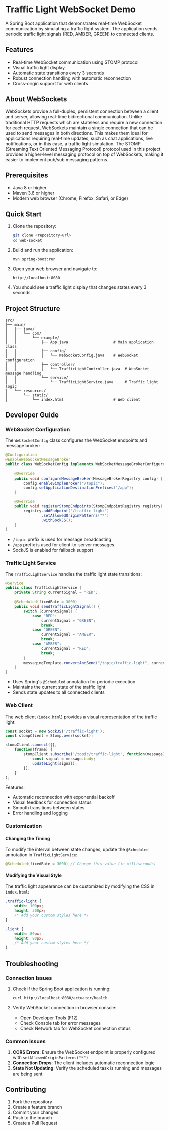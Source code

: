 # Traffic Light WebSocket Demo

A Spring Boot application that demonstrates real-time WebSocket communication by simulating a traffic light system. The application sends periodic traffic light signals (RED, AMBER, GREEN) to connected clients.

## Features

- Real-time WebSocket communication using STOMP protocol
- Visual traffic light display
- Automatic state transitions every 3 seconds
- Robust connection handling with automatic reconnection
- Cross-origin support for web clients

## About WebSockets

WebSockets provide a full-duplex, persistent connection between a client and server, allowing real-time bidirectional communication. Unlike traditional HTTP requests which are stateless and require a new connection for each request, WebSockets maintain a single connection that can be used to send messages in both directions. This makes them ideal for applications requiring real-time updates, such as chat applications, live notifications, or in this case, a traffic light simulation. The STOMP (Streaming Text Oriented Messaging Protocol) protocol used in this project provides a higher-level messaging protocol on top of WebSockets, making it easier to implement pub/sub messaging patterns.

## Prerequisites

- Java 8 or higher
- Maven 3.6 or higher
- Modern web browser (Chrome, Firefox, Safari, or Edge)

## Quick Start

1. Clone the repository:
   ```bash
   git clone <repository-url>
   cd web-socket
   ```

2. Build and run the application:
   ```bash
   mvn spring-boot:run
   ```

3. Open your web browser and navigate to:
   ```
   http://localhost:8080
   ```

4. You should see a traffic light display that changes states every 3 seconds.

## Project Structure

```
src/
├── main/
│   ├── java/
│   │   └── com/
│   │       └── example/
│   │           ├── App.java                    # Main application class
│   │           ├── config/
│   │           │   └── WebSocketConfig.java    # WebSocket configuration
│   │           ├── controller/
│   │           │   └── TrafficLightController.java  # WebSocket message handling
│   │           └── service/
│   │               └── TrafficLightService.java     # Traffic light logic
│   └── resources/
│       └── static/
│           └── index.html                      # Web client
```

## Developer Guide

### WebSocket Configuration

The `WebSocketConfig` class configures the WebSocket endpoints and message broker:

```java
@Configuration
@EnableWebSocketMessageBroker
public class WebSocketConfig implements WebSocketMessageBrokerConfigurer {
    
    @Override
    public void configureMessageBroker(MessageBrokerRegistry config) {
        config.enableSimpleBroker("/topic");
        config.setApplicationDestinationPrefixes("/app");
    }

    @Override
    public void registerStompEndpoints(StompEndpointRegistry registry) {
        registry.addEndpoint("/traffic-light")
                .setAllowedOriginPatterns("*")
                .withSockJS();
    }
}
```

- `/topic` prefix is used for message broadcasting
- `/app` prefix is used for client-to-server messages
- SockJS is enabled for fallback support

### Traffic Light Service

The `TrafficLightService` handles the traffic light state transitions:

```java
@Service
public class TrafficLightService {
    private String currentSignal = "RED";

    @Scheduled(fixedRate = 3000)
    public void sendTrafficLightSignal() {
        switch (currentSignal) {
            case "RED":
                currentSignal = "GREEN";
                break;
            case "GREEN":
                currentSignal = "AMBER";
                break;
            case "AMBER":
                currentSignal = "RED";
                break;
        }
        messagingTemplate.convertAndSend("/topic/traffic-light", currentSignal);
    }
}
```

- Uses Spring's `@Scheduled` annotation for periodic execution
- Maintains the current state of the traffic light
- Sends state updates to all connected clients

### Web Client

The web client (`index.html`) provides a visual representation of the traffic light:

```javascript
const socket = new SockJS('/traffic-light');
const stompClient = Stomp.over(socket);

stompClient.connect({}, 
    function(frame) {
        stompClient.subscribe('/topic/traffic-light', function(message) {
            const signal = message.body;
            updateLight(signal);
        });
    }
);
```

Features:
- Automatic reconnection with exponential backoff
- Visual feedback for connection status
- Smooth transitions between states
- Error handling and logging

### Customization

#### Changing the Timing

To modify the interval between state changes, update the `@Scheduled` annotation in `TrafficLightService`:

```java
@Scheduled(fixedRate = 3000) // Change this value (in milliseconds)
```

#### Modifying the Visual Style

The traffic light appearance can be customized by modifying the CSS in `index.html`:

```css
.traffic-light {
    width: 100px;
    height: 300px;
    /* Add your custom styles here */
}

.light {
    width: 80px;
    height: 80px;
    /* Add your custom styles here */
}
```

## Troubleshooting

### Connection Issues

1. Check if the Spring Boot application is running:
   ```bash
   curl http://localhost:8080/actuator/health
   ```

2. Verify WebSocket connection in browser console:
   - Open Developer Tools (F12)
   - Check Console tab for error messages
   - Check Network tab for WebSocket connection status

### Common Issues

1. **CORS Errors**: Ensure the WebSocket endpoint is properly configured with `setAllowedOriginPatterns("*")`
2. **Connection Drops**: The client includes automatic reconnection logic
3. **State Not Updating**: Verify the scheduled task is running and messages are being sent

## Contributing

1. Fork the repository
2. Create a feature branch
3. Commit your changes
4. Push to the branch
5. Create a Pull Request

